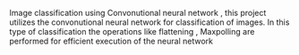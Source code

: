 Image classification using Convonutional neural network , this project utilizes the convonutional neural network for classification of images. 
In this type of classification the operations like flattening , Maxpolling are performed for efficient execution of the neural network
